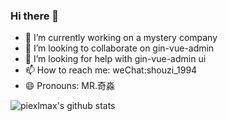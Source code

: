 ### Hi there 👋

<!--
**piexlmax/piexlmax** is a ✨ _special_ ✨ repository because its `README.md` (this file) appears on your GitHub profile.

Here are some ideas to get you started:
 -->
- 🔭 I’m currently working on a mystery company
- 👯 I’m looking to collaborate on gin-vue-admin
- 🤔 I’m looking for help with gin-vue-admin ui
- 📫 How to reach me: weChat:shouzi_1994
- 😄 Pronouns: MR.奇淼

![piexlmax's github stats](https://github-readme-stats.vercel.app/api?username=piexlmax&show_icons=true&theme=radical)
